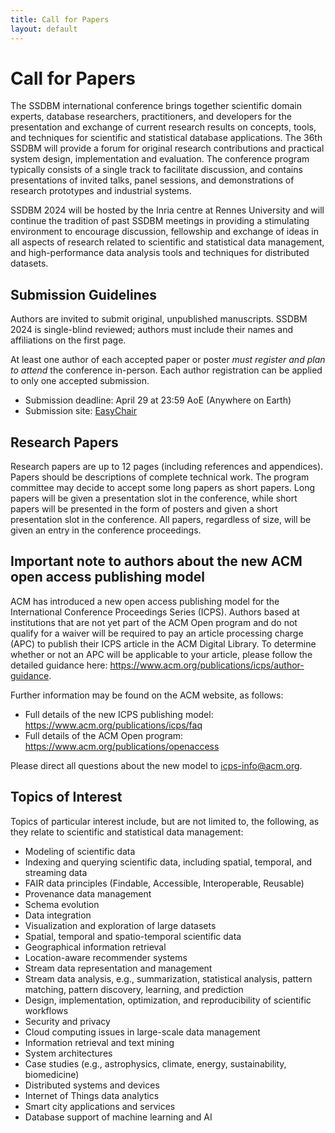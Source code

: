 ```yaml
---
title: Call for Papers
layout: default
---
```


# Call for Papers

The SSDBM international conference brings together scientific domain experts, database researchers, practitioners, and developers for the presentation and exchange of current research results on concepts, tools, and techniques for scientific and statistical database applications. The 36th SSDBM will provide a forum for original research contributions and practical system design, implementation and evaluation. The conference program typically consists of a single track to facilitate discussion, and contains presentations of invited talks, panel sessions, and demonstrations of research prototypes and industrial systems.

SSDBM 2024 will be hosted by the Inria centre at Rennes University and will continue the tradition of past SSDBM meetings in providing a stimulating environment to encourage discussion, fellowship and exchange of ideas in all aspects of research related to scientific and statistical data management, and high-performance data analysis tools and techniques for distributed datasets.

<!--The Proceedings of SSDBM 2023 will be published by [Association of Computing Machinery (ACM)](https://www.acm.org/) [International Conference Proceeding Series (ICPS)](https://www.acm.org/publications/icps) and will appear in the [ACM Digital Library](https://www.acm.org/publications/digital-library) and many [indexing providers](https://authors.acm.org/journals/journals-indexing-list). The best papers will be considered for publication in the [Distributed and Parallel Databases (DAPD)](https://www.springer.com/journal/10619) – An International Journal of Data Science, Engineering, and Management, Springer, ISSN: 0926-8782.
-->
## Submission Guidelines

Authors are invited to submit original, unpublished manuscripts. <!--We solicit research papers (long and short), and demo papers.
All submissions should be formatted according to the [ACM Master Article “sigconf” proceedings template](https://www.acm.org/publications/proceedings-template).  -->
SSDBM 2024 is single-blind reviewed; authors must include their names and affiliations on the first page. 
<!-- All authors should respect the [ACM Policy on Authorship](https://www.acm.org/publications/policies/authorship-policy). -->
At least one author of each accepted paper or poster _must register and plan to attend_ the conference in-person. Each author registration can be applied to only one accepted submission.

* Submission deadline: April 29 at 23:59 AoE (Anywhere on Earth)
* Submission site: [EasyChair](https://easychair.org/conferences/?conf=ssdbm2024) 

## Research Papers 

Research papers are up to 12 pages (including references and appendices). Papers should be descriptions of complete technical work. The program committee may decide to accept some long papers as short papers. Long papers will be given a presentation slot in the conference, while short papers will be presented in the form of posters and given a short presentation slot in the conference. All papers, regardless of size, will be given an entry in the conference proceedings.

## Important note to authors about the new ACM open access publishing model

ACM has introduced a new open access publishing model for the International Conference Proceedings Series (ICPS). Authors based at institutions that are not yet part of the ACM Open program and do not qualify for a waiver will be required to pay an article processing charge (APC) to publish their ICPS article in the ACM Digital Library. To determine whether or not an APC will be applicable to your article, please follow the detailed guidance here: https://www.acm.org/publications/icps/author-guidance.

Further information may be found on the ACM website, as follows:

- Full details of the new ICPS publishing model: https://www.acm.org/publications/icps/faq
- Full details of the ACM Open program: https://www.acm.org/publications/openaccess

Please direct all questions about the new model to icps-info@acm.org.

## Topics of Interest

Topics of particular interest include, but are not limited to, the following, as they relate to scientific and statistical data management:

- Modeling of scientific data
- Indexing and querying scientific data, including spatial, temporal, and streaming data
- FAIR data principles (Findable, Accessible, Interoperable, Reusable)
- Provenance data management
- Schema evolution
- Data integration
- Visualization and exploration of large datasets
- Spatial, temporal and spatio-temporal scientific data
- Geographical information retrieval
- Location-aware recommender systems
- Stream data representation and management
- Stream data analysis, e.g., summarization, statistical analysis, pattern matching, pattern discovery, learning, and prediction
- Design, implementation, optimization, and reproducibility of scientific workflows
- Security and privacy
- Cloud computing issues in large-scale data management
- Information retrieval and text mining
- System architectures
- Case studies (e.g., astrophysics, climate, energy, sustainability, biomedicine)
- Distributed systems and devices
- Internet of Things data analytics
- Smart city applications and services
- Database support of machine learning and AI

<!-- For questions regarding the call for papers, contact [ssdbm2023@easychair.org](mailto:ssdbm2023@easychair.org).-->
